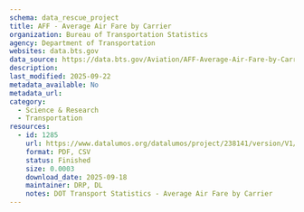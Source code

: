 ```yaml
---
schema: data_rescue_project 
title: AFF - Average Air Fare by Carrier
organization: Bureau of Transportation Statistics
agency: Department of Transportation
websites: data.bts.gov
data_source: https://data.bts.gov/Aviation/AFF-Average-Air-Fare-by-Carrier/gjp5-nh2u/about_data
description: 
last_modified: 2025-09-22
metadata_available: No
metadata_url: 
category:
  - Science & Research 
  - Transportation 
resources:
  - id: 1285
    url: https://www.datalumos.org/datalumos/project/238141/version/V1/view
    format: PDF, CSV
    status: Finished
    size: 0.0003
    download_date: 2025-09-18
    maintainer: DRP, DL
    notes: DOT Transport Statistics - Average Air Fare by Carrier
---
```

